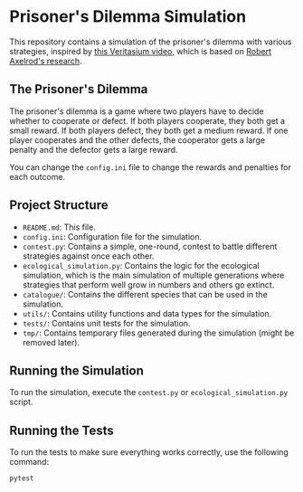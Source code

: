# Prisoner's Dilemma Simulation

This repository contains a simulation of the prisoner's dilemma with various strategies, inspired by [this Veritasium video](https://www.youtube.com/watch?v=mScpHTIi-kM&t=995s), which is based on [Robert Axelrod's research](https://en.wikipedia.org/wiki/Robert_Axelrod).

## The Prisoner's Dilemma
The prisoner's dilemma is a game where two players have to decide whether to cooperate or defect. If both players cooperate, they both get a small reward. If both players defect, they both get a medium reward. If one player cooperates and the other defects, the cooperator gets a large penalty and the defector gets a large reward.

You can change the `config.ini` file to change the rewards and penalties for each outcome.

## Project Structure

- `README.md`: This file.
- `config.ini`: Configuration file for the simulation.
- `contest.py`: Contains a simple, one-round, contest to battle different strategies against once each other.
- `ecological_simulation.py`: Contains the logic for the ecological simulation, which is the main simulation of multiple generations where strategies that perform well grow in numbers and others go extinct.
- `catalogue/`: Contains the different species that can be used in the simulation.
- `utils/`: Contains utility functions and data types for the simulation.
- `tests/`: Contains unit tests for the simulation.
- `tmp/`: Contains temporary files generated during the simulation (might be removed later).

## Running the Simulation

To run the simulation, execute the `contest.py` or `ecological_simulation.py` script.

## Running the Tests

To run the tests to make sure everything works correctly, use the following command:

```sh
pytest
```